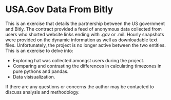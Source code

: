 # USA.Gov Data From Bitly

This is an exercise that details the partnership between the US government and Bitly. The contract provided a feed of anonymous data collected from users who shorted website links ending with .gov or .mil. Hourly snapshots were provided on the dynamic information as well as downloadable text files. Unfortunately, the project is no longer active between the two entities. This is an exercise to delve into:

- Exploring hat was collected amongst users during the project.
- Comparing and contrasting the differences in calculating timezones in pure pythons and pandas.
- Data visisualization.

If there are any questions or concerns the author may be contacted to discuss analysis and methodology.